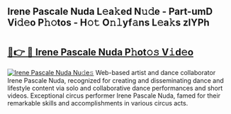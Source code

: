 ## Irene Pascale Nuda L𝚎a𝚔ed N𝚞𝚍e - Part-umD Vi𝚍𝚎o P𝚑𝚘tos - H𝚘𝚝 O𝚗𝚕yf𝚊ns L𝚎a𝚔s zlYPh

# <h2><a href="http://kf5edh.oniu.top/?m=Irene+Pascale+Nuda">🔗👉 🔴 Irene Pascale Nuda P𝚑ot𝚘𝚜 V𝚒d𝚎o</a></h2>

[![Irene Pascale Nuda Nu𝚍e𝚜](https://i.imgur.com/0qMVB7G.gif)](http://kf5edh.oniu.top/?m=Irene+Pascale+Nuda)
Web-based artist and dance collaborator Irene Pascale Nuda, recognized for creating and disseminating dance and lifestyle content via solo and collaborative dance performances and short videos. Exceptional circus performer Irene Pascale Nuda, famed for their remarkable skills and accomplishments in various circus acts.  
